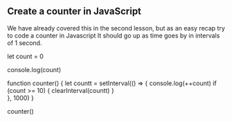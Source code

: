 ## Create a counter in JavaScript

We have already covered this in the second lesson, but as an easy recap try to code a counter in Javascript
It should go up as time goes by in intervals of 1 second.


let count = 0

console.log(count)

function counter() {
    let countt = setInterval(() => {
        console.log(++count)
        if (count >= 10) {
            clearInterval(countt)
        }   
    }, 1000)
}


counter()
